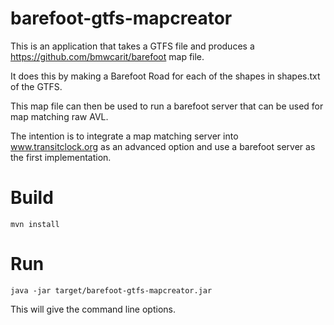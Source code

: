 # barefoot-gtfs-mapcreator
This is an application that takes a GTFS file and produces a https://github.com/bmwcarit/barefoot map file. 

It does this by making a Barefoot Road for each of the shapes in shapes.txt of the GTFS.

This map file can then be used to run a barefoot server that can be used for map matching raw AVL. 

The intention is to integrate a map matching server into www.transitclock.org as an advanced option and use a barefoot server as the first implementation.

# Build
```
mvn install
```

# Run
```
java -jar target/barefoot-gtfs-mapcreator.jar
```

This will give the command line options.



